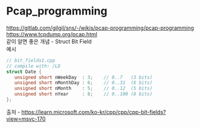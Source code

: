 # Pcap_programming
https://gitlab.com/gilgil/sns/-/wikis/pcap-programming/pcap-programming  
https://www.tcpdump.org/pcap.html  
같이 알면 좋은 개념 - Struct Bit Field  
예시  
```c++
// bit_fields1.cpp
// compile with: /LD
struct Date {
   unsigned short nWeekDay  : 3;    // 0..7   (3 bits)
   unsigned short nMonthDay : 6;    // 0..31  (6 bits)
   unsigned short nMonth    : 5;    // 0..12  (5 bits)
   unsigned short nYear     : 8;    // 0..100 (8 bits)
};
```
출처 - https://learn.microsoft.com/ko-kr/cpp/cpp/cpp-bit-fields?view=msvc-170
